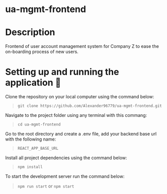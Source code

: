# ua-mgmt-frontend

# Description

Frontend of user account management system for Company Z to ease the on-boarding process of 
new users.

# Setting up and running the application 🔧

Clone the repository on your local computer using the command below:

> `git clone https://github.com/Alexander96779/ua-mgmt-frontend.git`

Navigate to the project folder using any terminal with this commang:

> `cd ua-mgmt-frontend`

Go to the root directory and create a .env file, add your backend base url with the following name:

> `REACT_APP_BASE_URL`

Install all project dependencies using the command below:

> `npm install`

To start the development server run the command below:

> `npm run start` or `npm start`